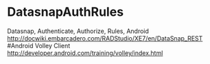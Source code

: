 # DatasnapAuthRules
Datasnap, Authenticate, Authorize, Rules, Android 
http://docwiki.embarcadero.com/RADStudio/XE7/en/DataSnap_REST
#Android Volley Client
http://developer.android.com/training/volley/index.html
